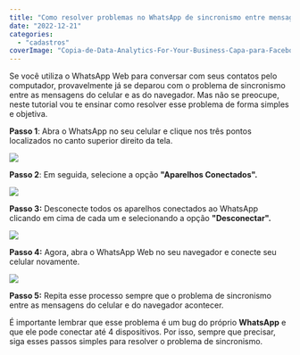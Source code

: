 ```yaml
---
title: "Como resolver problemas no WhatsApp de sincronismo entre mensagem do celular e navegador?"
date: "2022-12-21"
categories: 
  - "cadastros"
coverImage: "Copia-de-Data-Analytics-For-Your-Business-Capa-para-Facebook-1640-×-724-px-36.png"
---
```


Se você utiliza o WhatsApp Web para conversar com seus contatos pelo computador, provavelmente já se deparou com o problema de sincronismo entre as mensagens do celular e as do navegador. Mas não se preocupe, neste tutorial vou te ensinar como resolver esse problema de forma simples e objetiva.

**Passo 1**: Abra o WhatsApp no seu celular e clique nos três pontos localizados no canto superior direito da tela.

![](images/1-485x1024.png)

**Passo 2**: Em seguida, selecione a opção **"Aparelhos Conectados".**

![](images/52cba267-8ceb-454d-877b-a97f8d3afe34-485x1024.jpeg)

**Passo 3:** Desconecte todos os aparelhos conectados ao WhatsApp clicando em cima de cada um e selecionando a opção **"Desconectar".**

![](images/2fd8eebe-f1b4-417b-a801-f0d4190dd126-485x1024.jpeg)

**Passo 4:** Agora, abra o WhatsApp Web no seu navegador e conecte seu celular novamente.

![](images/mobile-36.png)

**Passo 5:** Repita esse processo sempre que o problema de sincronismo entre as mensagens do celular e do navegador acontecer.

É importante lembrar que esse problema é um bug do próprio **WhatsApp** e que ele pode conectar até 4 dispositivos. Por isso, sempre que precisar, siga esses passos simples para resolver o problema de sincronismo.
